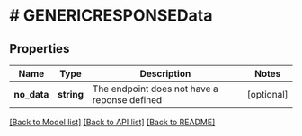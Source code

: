 # # GENERICRESPONSEData

## Properties

Name | Type | Description | Notes
------------ | ------------- | ------------- | -------------
**no_data** | **string** | The endpoint does not have a reponse defined | [optional]

[[Back to Model list]](../../README.md#models) [[Back to API list]](../../README.md#endpoints) [[Back to README]](../../README.md)
